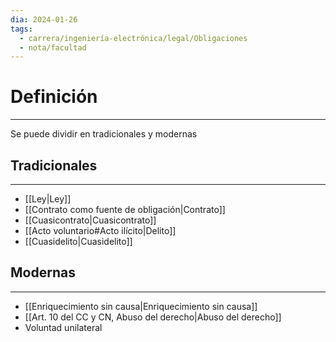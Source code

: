 ```yaml
---
dia: 2024-01-26
tags:
  - carrera/ingeniería-electrónica/legal/Obligaciones
  - nota/facultad
---
```

# Definición
---
Se puede dividir en tradicionales y modernas

## Tradicionales
---
* [[Ley|Ley]]
* [[Contrato como fuente de obligación|Contrato]]
* [[Cuasicontrato|Cuasicontrato]]
* [[Acto voluntario#Acto ilícito|Delito]]
* [[Cuasidelito|Cuasidelito]]

## Modernas
---
* [[Enriquecimiento sin causa|Enriquecimiento sin causa]]
* [[Art. 10 del CC y CN, Abuso del derecho|Abuso del derecho]]
* Voluntad unilateral
